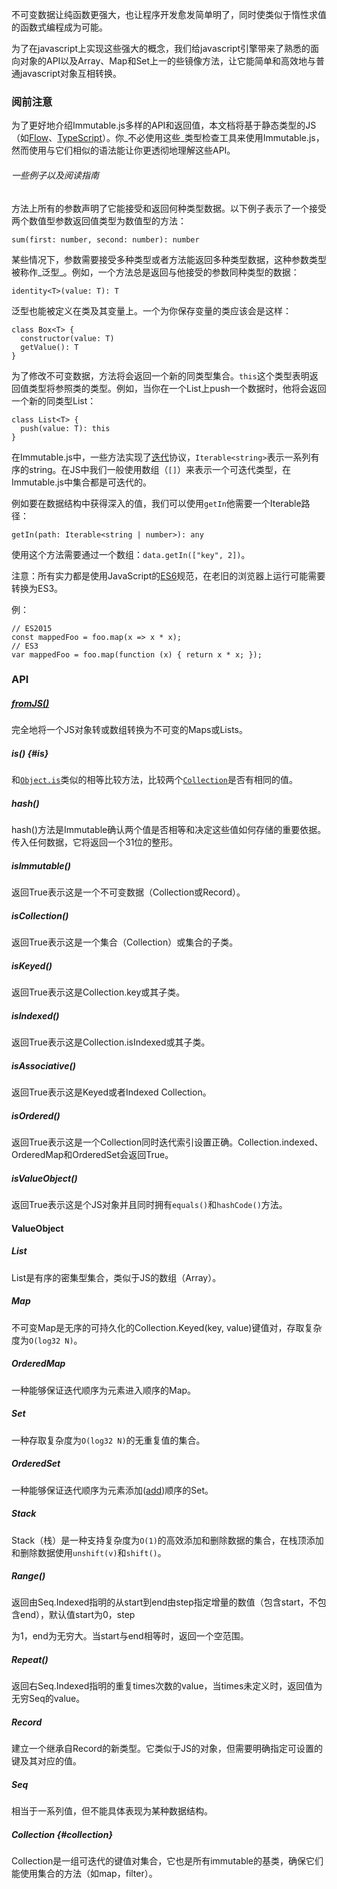 不可变数据让纯函数更强大，也让程序开发愈发简单明了，同时使类似于惰性求值的函数式编程成为可能。

为了在javascript上实现这些强大的概念，我们给javascript引擎带来了熟悉的面向对象的API以及Array、Map和Set上一的些镜像方法，让它能简单和高效地与普通javascript对象互相转换。

### 阅前注意

为了更好地介绍Immutable.js多样的API和返回值，本文档将基于静态类型的JS（如[Flow](https://flowtype.org/)、[TypeScript](http://www.typescriptlang.org/)）。你_不必使用这些_类型检查工具来使用Immutable.js，然而使用与它们相似的语法能让你更透彻地理解这些API。

###### 一些例子以及阅读指南

方法上所有的参数声明了它能接受和返回何种类型数据。以下例子表示了一个接受两个数值型参数返回值类型为数值型的方法：

```
sum(first: number, second: number): number
```

某些情况下，参数需要接受多种类型或者方法能返回多种类型数据，这种参数类型被称作_泛型_。例如，一个方法总是返回与他接受的参数同种类型的数据：

```
identity<T>(value: T): T
```

泛型也能被定义在类及其变量上。一个为你保存变量的类应该会是这样：

```
class Box<T> {
  constructor(value: T)
  getValue(): T
}
```

为了修改不可变数据，方法将会返回一个新的同类型集合。`this`这个类型表明返回值类型将参照类的类型。例如，当你在一个List上push一个数据时，他将会返回一个新的同类型List：

```
class List<T> {
  push(value: T): this
}
```

在Immutable.js中，一些方法实现了[迭代](https://developer.mozilla.org/zh-CN/docs/Web/JavaScript/Reference/Iteration_protocols)协议，`Iterable<string>`表示一系列有序的string。在JS中我们一般使用数组（`[]`）来表示一个可迭代类型，在Immutable.js中集合都是可迭代的。

例如要在数据结构中获得深入的值，我们可以使用`getIn`他需要一个Iterable路径：

```
getIn(path: Iterable<string | number>): any
```

使用这个方法需要通过一个数组：`data.getIn(["key", 2])`。

注意：所有实力都是使用JavaScript的[ES6](https://developer.mozilla.org/en-US/docs/Web/JavaScript/New_in_JavaScript/ECMAScript_2015_support_in_Mozilla)规范，在老旧的浏览器上运行可能需要转换为ES3。

例：

```
// ES2015
const mappedFoo = foo.map(x => x * x);
// ES3
var mappedFoo = foo.map(function (x) { return x * x; });
```

### API

##### [fromJS\(\)](#fromjs)

完全地将一个JS对象转或数组转换为不可变的Maps或Lists。

##### is\(\) {#is}

和[`Object.is`](https://developer.mozilla.org/en-US/docs/Web/JavaScript/Reference/Global_Objects/Object/is)类似的相等比较方法，比较两个[`Collection`](#collection)是否有相同的值。

##### hash\(\)

hash\(\)方法是Immutable确认两个值是否相等和决定这些值如何存储的重要依据。传入任何数据，它将返回一个31位的整形。

##### isImmutable\(\)

返回True表示这是一个不可变数据（Collection或Record）。

##### isCollection\(\)

返回True表示这是一个集合（Collection）或集合的子类。

##### isKeyed\(\)

返回True表示这是Collection.key或其子类。

##### isIndexed\(\)

返回True表示这是Collection.isIndexed或其子类。

##### isAssociative\(\)

返回True表示这是Keyed或者Indexed Collection。

##### isOrdered\(\)

返回True表示这是一个Collection同时迭代索引设置正确。Collection.indexed、OrderedMap和OrderedSet会返回True。

##### isValueObject\(\)

返回True表示这是个JS对象并且同时拥有`equals()`和`hashCode()`方法。

#### ValueObject

##### List

List是有序的密集型集合，类似于JS的数组（Array）。

##### Map

不可变Map是无序的可持久化的Collection.Keyed\(key, value\)键值对，存取复杂度为`O(log32 N)`。

##### OrderedMap

一种能够保证迭代顺序为元素进入顺序的Map。

##### Set

一种存取复杂度为`O(log32 N)`的无重复值的集合。

##### OrderedSet

一种能够保证迭代顺序为元素添加\([add](#)\)顺序的Set。

##### Stack

Stack（栈）是一种支持复杂度为`O(1)`的高效添加和删除数据的集合，在栈顶添加和删除数据使用`unshift(v)`和`shift()`。

##### Range\(\)

返回由Seq.Indexed指明的从start到end由step指定增量的数值（包含start，不包含end），默认值start为0，step

为1，end为无穷大。当start与end相等时，返回一个空范围。

##### Repeat\(\)

返回右Seq.Indexed指明的重复times次数的value，当times未定义时，返回值为无穷Seq的value。

##### Record

建立一个继承自Record的新类型。它类似于JS的对象，但需要明确指定可设置的键及其对应的值。

##### Seq

相当于一系列值，但不能具体表现为某种数据结构。

##### Collection {#collection}

Collection是一组可迭代的键值对集合，它也是所有immutable的基类，确保它们能使用集合的方法（如map，filter）。

